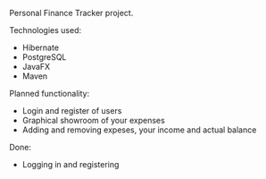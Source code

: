 Personal Finance Tracker project.

Technologies used:
- Hibernate
- PostgreSQL
- JavaFX
- Maven

Planned functionality:
- Login and register of users
- Graphical showroom of your expenses
- Adding and removing expeses, your income and actual balance


Done:
- Logging in and registering
  
